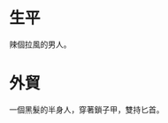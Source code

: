<!-- TITLE: 山德 -->
<!-- SUBTITLE: A quick summary of 山德 -->

# 生平
辣個拉風的男人。
# 外貿
一個黑髮的半身人，穿著鎖子甲，雙持匕首。